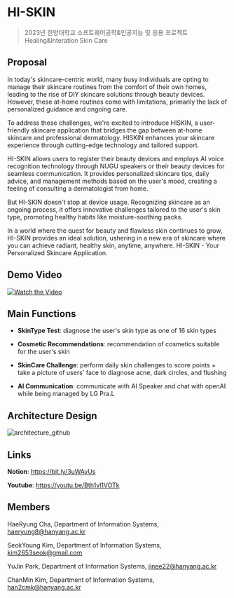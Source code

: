 # HI-SKIN
> 2023년 한양대학교 소프트웨어공학&인공지능 및 응용 프로젝트 
> Healing&Interation Skin Care

## Proposal

In today's skincare-centric world, many busy individuals are opting to manage their skincare routines from the comfort of their own homes, leading to the rise of DIY skincare solutions through beauty devices. However, these at-home routines come with limitations, primarily the lack of personalized guidance and ongoing care.

To address these challenges, we're excited to introduce HISKIN, a user-friendly skincare application that bridges the gap between at-home skincare and professional dermatology. HISKIN enhances your skincare experience through cutting-edge technology and tailored support.

HI-SKIN allows users to register their beauty devices and employs AI voice recognition technology through NUGU speakers or their beauty devices for seamless communication. It provides personalized skincare tips, daily advice, and management methods based on the user's mood, creating a feeling of consulting a dermatologist from home.

But HI-SKIN doesn't stop at device usage. Recognizing skincare as an ongoing process, it offers innovative challenges tailored to the user's skin type, promoting healthy habits like moisture-soothing packs.

In a world where the quest for beauty and flawless skin continues to grow, HI-SKIN provides an ideal solution, ushering in a new era of skincare where you can achieve radiant, healthy skin, anytime, anywhere. HI-SKIN - Your Personalized Skincare Application.

## Demo Video
[![Watch the Video](![thumbnail](https://github.com/HYU-SE-HISKIN/.github/assets/81680191/2f67b0ff-32cb-44dc-8935-29b75eec0ecc)
)](https://www.youtube.com/watch?v=Bth1vl1VOTk&ab_channel=%ED%95%9C2)

## Main Functions

- **SkinType Test**: diagnose the user's skin type as one of 16 skin types

- **Cosmetic Recommendations**: recommendation of cosmetics suitable for the user's skin

- **SkinCare Challenge**: perform daily skin challenges to score points + take a picture of users' face to diagnose acne, dark circles, and flushing

- **AI Communication**: communicate with AI Speaker and chat with openAI while being managed by LG Pra.L

## Architecture Design

![architecture_github](https://github.com/HYU-SE-HISKIN/.github/assets/81680191/8d69fee9-fee8-4763-8c03-9bfbe283bc70)

## Links
**Notion**: <https://bit.ly/3uWAyUs>

**Youtube**: <https://youtu.be/Bth1vl1VOTk>

## Members
HaeRyung Cha, Department of Information Systems, haeryung8@hanyang.ac.kr

SeokYoung Kim, Department of Information Systems, kim2653seok@gmail.com

YuJin Park, Department of Information Systems, jinee22@hanyang.ac.kr

ChanMin Kim, Department of Information Systems, han2cmk@hanyang.ac.kr
